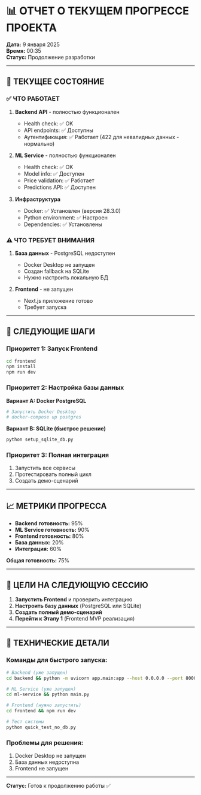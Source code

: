 # 📊 ОТЧЕТ О ТЕКУЩЕМ ПРОГРЕССЕ ПРОЕКТА

**Дата:** 9 января 2025  
**Время:** 00:35  
**Статус:** Продолжение разработки  

---

## 🎯 ТЕКУЩЕЕ СОСТОЯНИЕ

### ✅ ЧТО РАБОТАЕТ
1. **Backend API** - полностью функционален
   - Health check: ✅ OK
   - API endpoints: ✅ Доступны
   - Аутентификация: ✅ Работает (422 для невалидных данных - нормально)

2. **ML Service** - полностью функционален
   - Health check: ✅ OK
   - Model info: ✅ Доступен
   - Price validation: ✅ Работает
   - Predictions API: ✅ Доступен

3. **Инфраструктура**
   - Docker: ✅ Установлен (версия 28.3.0)
   - Python environment: ✅ Настроен
   - Dependencies: ✅ Установлены

### ⚠️ ЧТО ТРЕБУЕТ ВНИМАНИЯ
1. **База данных** - PostgreSQL недоступен
   - Docker Desktop не запущен
   - Создан fallback на SQLite
   - Нужно настроить локальную БД

2. **Frontend** - не запущен
   - Next.js приложение готово
   - Требует запуска

---

## 🚀 СЛЕДУЮЩИЕ ШАГИ

### Приоритет 1: Запуск Frontend
```bash
cd frontend
npm install
npm run dev
```

### Приоритет 2: Настройка базы данных
**Вариант A: Docker PostgreSQL**
```bash
# Запустить Docker Desktop
# docker-compose up postgres
```

**Вариант B: SQLite (быстрое решение)**
```bash
python setup_sqlite_db.py
```

### Приоритет 3: Полная интеграция
1. Запустить все сервисы
2. Протестировать полный цикл
3. Создать демо-сценарий

---

## 📈 МЕТРИКИ ПРОГРЕССА

- **Backend готовность:** 95%
- **ML Service готовность:** 90%
- **Frontend готовность:** 80%
- **База данных:** 20%
- **Интеграция:** 60%

**Общая готовность:** 75%

---

## 🎯 ЦЕЛИ НА СЛЕДУЮЩУЮ СЕССИЮ

1. **Запустить Frontend** и проверить интеграцию
2. **Настроить базу данных** (PostgreSQL или SQLite)
3. **Создать полный демо-сценарий**
4. **Перейти к Этапу 1** (Frontend MVP реализация)

---

## 🔧 ТЕХНИЧЕСКИЕ ДЕТАЛИ

### Команды для быстрого запуска:
```bash
# Backend (уже запущен)
cd backend && python -m uvicorn app.main:app --host 0.0.0.0 --port 8000 --reload

# ML Service (уже запущен)
cd ml-service && python main.py

# Frontend (нужно запустить)
cd frontend && npm run dev

# Тест системы
python quick_test_no_db.py
```

### Проблемы для решения:
1. Docker Desktop не запущен
2. База данных недоступна
3. Frontend не запущен

---

**Статус:** Готов к продолжению работы ✅ 